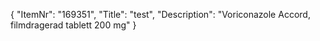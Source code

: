{
  "ItemNr": "169351",
  "Title": "test",
  "Description": "Voriconazole Accord, filmdragerad tablett 200 mg"
}